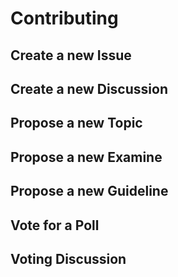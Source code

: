 # Contributing

## Create a new Issue

## Create a new Discussion

## Propose a new Topic

## Propose a new Examine

## Propose a new Guideline

## Vote for a Poll

## Voting Discussion
